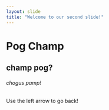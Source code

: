 ```yaml
---
layout: slide
title: "Welcome to our second slide!"
---
```


# Pog Champ

## champ pog?

###### chogus pamp!

Use the left arrow to go back!
